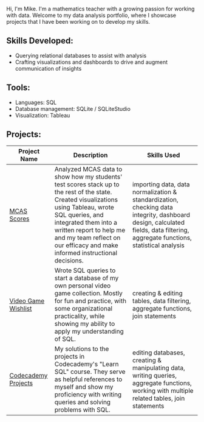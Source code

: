Hi, I'm Mike. I'm a mathematics teacher with a growing passion for working with data. Welcome to my data analysis portfolio, where I showcase projects that I have been working on to develop my skills.

## Skills Developed:
- Querying relational databases to assist with analysis
- Crafting visualizations and dashboards to drive and augment communication of insights

## Tools:
- Languages: SQL
- Database management: SQLite / SQLiteStudio
- Visualization: Tableau

## Projects:
| Project Name | Description | Skills Used |
| --- | --- | --- |
| [MCAS Scores](https://mwdemos.github.io/Data-Analysis-Portfolio/) | Analyzed MCAS data to show how my students' test scores stack up to the rest of the state. Created visualizations using Tableau, wrote SQL queries, and integrated them into a written report to help me and my team reflect on our efficacy and make informed instructional decisions. | importing data, data normalization & standardization, checking data integrity, dashboard design, calculated fields, data filtering, aggregate functions, statistical analysis |
| [Video Game Wishlist](https://github.com/mwdemos/Data-Analysis-Portfolio/tree/main/Video%20Game%20Wishlist) | Wrote SQL queries to start a database of my own personal video game collection. Mostly for fun and practice, with some organizational practicality, while showing my ability to apply my understanding of SQL. | creating & editing tables, data filtering, aggregate functions, join statements | 
| [Codecademy Projects](https://github.com/mwdemos/Data-Analysis-Portfolio/blob/main/Codecademy%20Projects/README.md) | My solutions to the projects in Codecademy's "Learn SQL" course. They serve as helpful references to myself and show my proficiency with writing queries and solving problems with SQL. | editing databases, creating & manipulating data, writing queries, aggregate functions, working with multiple related tables, join statements |
